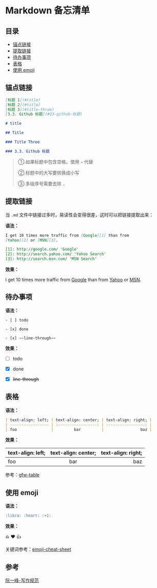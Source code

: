 # Markdown 备忘清单

## 目录

- [锚点链接](##锚点链接)
- [提取链接](##提取链接)
- [待办事项](##待办事项)
- [表格](##表格)
- [使用 emoji](##使用-emoji)

## 锚点链接

```md
[标题 1](#title)
[标题 2](#title)
[标题 3](#title-three)
[3.3. Github 标题](#33-github-标题)

# title

## Title

### Title Three

### 3.3. Github 标题
```

> ①.如果标题中包含空格，使用 **`-`** 代替
>
> ②.标题中的大写要转换成小写
>
> ③.多级序号需要去除 **`.`**

## 提取链接

当 `.md` 文件中链接过多时，易读性会变得很差，这时可以把链接提取出来：

**语法：**

```md
I get 10 times more traffic from [Google][1] than from
[Yahoo][2] or [MSN][3].

[1]: http://google.com/ 'Google'
[2]: http://search.yahoo.com/ 'Yahoo Search'
[3]: http://search.msn.com/ 'MSN Search'
```

**效果：**

I get 10 times more traffic from [Google][1] than from
[Yahoo][2] or [MSN][3].

[1]: http://google.com/ 'Google'
[2]: http://search.yahoo.com/ 'Yahoo Search'
[3]: http://search.msn.com/ 'MSN Search'

## 待办事项

**语法：**

`- [ ] todo`

`- [x] done`

`- [x] ~~line-through~~`

**效果：**

- [ ] todo

- [x] done

- [x] ~~line-through~~

## 表格

**语法：**

```md
| text-align: left; | text-align: center; | text-align: right; |
| ----------------- | :-----------------: | -----------------: |
| foo               |         bar         |                baz |
```

**效果：**

| text-align: left; | text-align: center; | text-align: right; |
| ----------------- | :-----------------: | -----------------: |
| foo               |         bar         |                baz |

参考：[gfw-table](https://github.github.com/gfm/#tables-extension-)

## 使用 emoji

**语法：**

```md
:libra: :heart: :+1:
```

**效果：**

:libra: :heart: :+1:

关键词参考：[emoji-cheat-sheet](https://www.webfx.com/tools/emoji-cheat-sheet/)

## 参考

[阮一峰-写作规范](https://github.com/ruanyf/document-style-guide)
